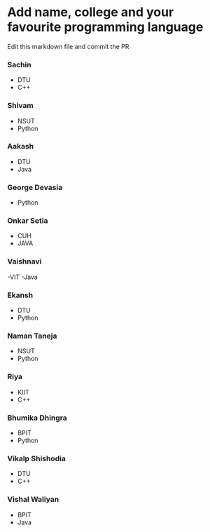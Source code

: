 # Add name, college and your favourite programming language

Edit this markdown file and commit the PR

### Sachin
- DTU
- C++

### Shivam
- NSUT
- Python

### Aakash
- DTU
- Java

### George Devasia
- Python


### Onkar Setia
- CUH
- JAVA

### Vaishnavi 
-VIT
-Java

### Ekansh
- DTU
- Python

### Naman Taneja
- NSUT
- Python

 ### Riya
 - KIIT
 - C++

### Bhumika Dhingra
 - BPIT
 - Python

### Vikalp Shishodia
 - DTU
 - C++

### Vishal Waliyan
 - BPIT
 - Java
